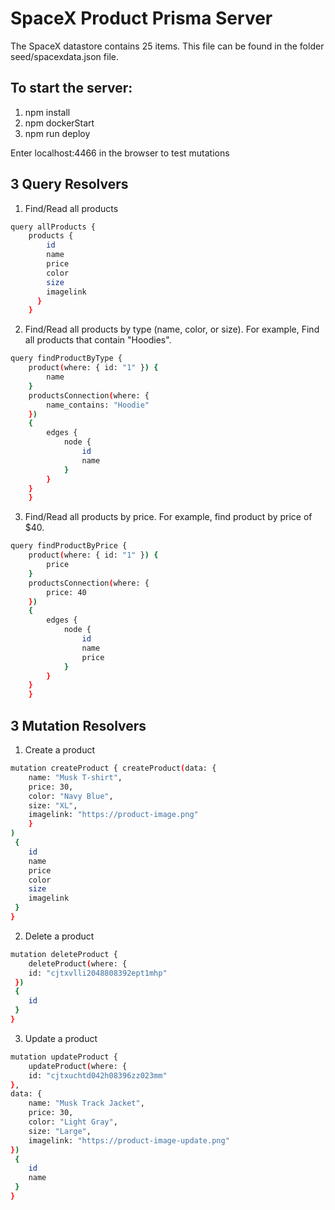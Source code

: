 # SpaceX Product Prisma Server
The SpaceX datastore contains 25 items. This file can be found in the folder seed/spacexdata.json file.

## To start the server:
 1. npm install
 2. npm dockerStart
 3. npm run deploy

Enter localhost:4466 in the browser to test mutations

## 3 Query Resolvers
1. Find/Read all products
```bash
query allProducts { 
    products { 
        id 
        name 
        price 
        color 
        size 
        imagelink 
      } 
    }
```

2. Find/Read all products by type (name, color, or size). For example, Find all products that contain "Hoodies".
```bash
query findProductByType { 
    product(where: { id: "1" }) {
        name
    }
    productsConnection(where: {
        name_contains: "Hoodie"
    })
    {
        edges {
            node {
                id
                name
            }
        }
    }
    }
```

3. Find/Read all products by price. For example, find product by price of $40. 
```bash
query findProductByPrice { 
    product(where: { id: "1" }) {
        price
    }
    productsConnection(where: {
        price: 40
    })
    {
        edges {
            node {
                id
                name
                price
            }
        }
    }
    }
```

## 3 Mutation Resolvers

1. Create a product
```bash
mutation createProduct { createProduct(data: { 
    name: "Musk T-shirt",
    price: 30,
    color: "Navy Blue",
    size: "XL",
    imagelink: "https://product-image.png"
    }
)
 {
    id
    name
    price
    color
    size
    imagelink
 }
}
```

2. Delete a product
```bash
mutation deleteProduct { 
    deleteProduct(where: {
    id: "cjtxvlli2048808392ept1mhp"
 })
 {
    id
 }
}
```

3. Update a product
```bash
mutation updateProduct { 
    updateProduct(where: {
    id: "cjtxuchtd042h08396zz023mm"
},
data: {
    name: "Musk Track Jacket",
    price: 30,
    color: "Light Gray",
    size: "Large",
    imagelink: "https://product-image-update.png"
})
 {
    id
    name
 }
}
```

